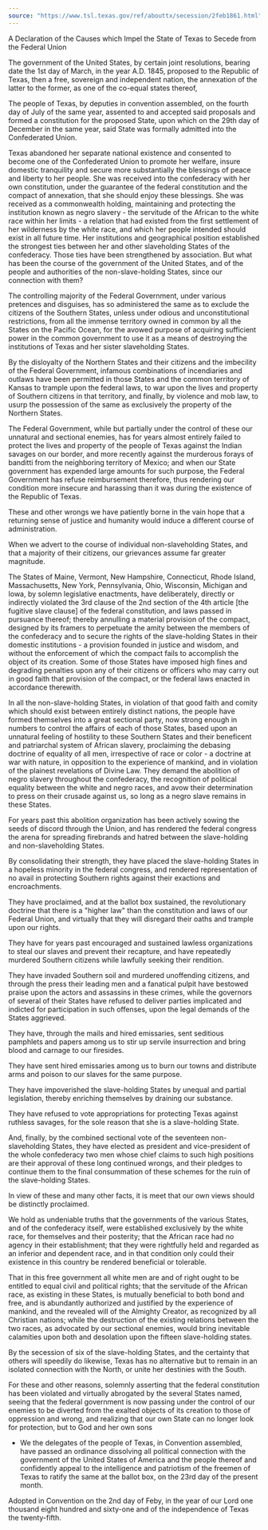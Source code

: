 ```yaml
---
source: "https://www.tsl.texas.gov/ref/abouttx/secession/2feb1861.html"
---
```


A Declaration of the Causes which Impel the State of Texas to Secede from the Federal Union

The government of the United States, by certain joint resolutions, bearing date the 1st day of March, in the year A.D. 1845, proposed to the Republic of Texas, then a free, sovereign and independent nation, the annexation of the latter to the former, as one of the co-equal states thereof, 

The people of Texas, by deputies in convention assembled, on the fourth day of July of the same year, assented to and accepted said proposals and formed a constitution for the proposed State, upon which on the 29th day of December in the same year, said State was formally admitted into the Confederated Union. 

Texas abandoned her separate national existence and consented to become one of the Confederated Union to promote her welfare, insure domestic tranquility and secure more substantially the blessings of peace and liberty to her people. She was received into the confederacy with her own constitution, under the guarantee of the federal constitution and the compact of annexation, that she should enjoy these blessings. She was received as a commonwealth holding, maintaining and protecting the institution known as negro slavery - the servitude of the African to the white race within her limits - a relation that had existed from the first settlement of her wilderness by the white race, and which her people intended should exist in all future time. Her institutions and geographical position established the strongest ties between her and other slaveholding States of the confederacy. Those ties have been strengthened by association. But what has been the course of the government of the United States, and of the people and authorities of the non-slave-holding States, since our connection with them? 

The controlling majority of the Federal Government, under various pretences and disguises, has so administered the same as to exclude the citizens of the Southern States, unless under odious and unconstitutional restrictions, from all the immense territory owned in common by all the States on the Pacific Ocean, for the avowed purpose of acquiring sufficient power in the common government to use it as a means of destroying the institutions of Texas and her sister slaveholding States. 

By the disloyalty of the Northern States and their citizens and the imbecility of the Federal Government, infamous combinations of incendiaries and outlaws have been permitted in those States and the common territory of Kansas to trample upon the federal laws, to war upon the lives and property of Southern citizens in that territory, and finally, by violence and mob law, to usurp the possession of the same as exclusively the property of the Northern States. 

The Federal Government, while but partially under the control of these our unnatural and sectional enemies, has for years almost entirely failed to protect the lives and property of the people of Texas against the Indian savages on our border, and more recently against the murderous forays of banditti from the neighboring territory of Mexico; and when our State government has expended large amounts for such purpose, the Federal Government has refuse reimbursement therefore, thus rendering our condition more insecure and harassing than it was during the existence of the Republic of Texas. 

These and other wrongs we have patiently borne in the vain hope that a returning sense of justice and humanity would induce a different course of administration. 

When we advert to the course of individual non-slaveholding States, and that a majority of their citizens, our grievances assume far greater magnitude. 

The States of Maine, Vermont, New Hampshire, Connecticut, Rhode Island, Massachusetts, New York, Pennsylvania, Ohio, Wisconsin, Michigan and Iowa, by solemn legislative enactments, have deliberately, directly or indirectly violated the 3rd clause of the 2nd section of the 4th article [the fugitive slave clause] of the federal constitution, and laws passed in pursuance thereof; thereby annulling a material provision of the compact, designed by its framers to perpetuate the amity between the members of the confederacy and to secure the rights of the slave-holding States in their domestic institutions - a provision founded in justice and wisdom, and without the enforcement of which the compact fails to accomplish the object of its creation. Some of those States have imposed high fines and degrading penalties upon any of their citizens or officers who may carry out in good faith that provision of the compact, or the federal laws enacted in accordance therewith. 

In all the non-slave-holding States, in violation of that good faith and comity which should exist between entirely distinct nations, the people have formed themselves into a great sectional party, now strong enough in numbers to control the affairs of each of those States, based upon an unnatural feeling of hostility to these Southern States and their beneficent and patriarchal system of African slavery, proclaiming the debasing doctrine of equality of all men, irrespective of race or color - a doctrine at war with nature, in opposition to the experience of mankind, and in violation of the plainest revelations of Divine Law. They demand the abolition of negro slavery throughout the confederacy, the recognition of political equality between the white and negro races, and avow their determination to press on their crusade against us, so long as a negro slave remains in these States. 

For years past this abolition organization has been actively sowing the seeds of discord through the Union, and has rendered the federal congress the arena for spreading firebrands and hatred between the slave-holding and non-slaveholding States. 

By consolidating their strength, they have placed the slave-holding States in a hopeless minority in the federal congress, and rendered representation of no avail in protecting Southern rights against their exactions and encroachments. 

They have proclaimed, and at the ballot box sustained, the revolutionary doctrine that there is a "higher law" than the constitution and laws of our Federal Union, and virtually that they will disregard their oaths and trample upon our rights. 

They have for years past encouraged and sustained lawless organizations to steal our slaves and prevent their recapture, and have repeatedly murdered Southern citizens while lawfully seeking their rendition. 

They have invaded Southern soil and murdered unoffending citizens, and through the press their leading men and a fanatical pulpit have bestowed praise upon the actors and assassins in these crimes, while the governors of several of their States have refused to deliver parties implicated and indicted for participation in such offenses, upon the legal demands of the States aggrieved. 

They have, through the mails and hired emissaries, sent seditious pamphlets and papers among us to stir up servile insurrection and bring blood and carnage to our firesides. 

They have sent hired emissaries among us to burn our towns and distribute arms and poison to our slaves for the same purpose. 

They have impoverished the slave-holding States by unequal and partial legislation, thereby enriching themselves by draining our substance. 

They have refused to vote appropriations for protecting Texas against ruthless savages, for the sole reason that she is a slave-holding State. 

And, finally, by the combined sectional vote of the seventeen non-slaveholding States, they have elected as president and vice-president of the whole confederacy two men whose chief claims to such high positions are their approval of these long continued wrongs, and their pledges to continue them to the final consummation of these schemes for the ruin of the slave-holding States. 

In view of these and many other facts, it is meet that our own views should be distinctly proclaimed. 

We hold as undeniable truths that the governments of the various States, and of the confederacy itself, were established exclusively by the white race, for themselves and their posterity; that the African race had no agency in their establishment; that they were rightfully held and regarded as an inferior and dependent race, and in that condition only could their existence in this country be rendered beneficial or tolerable. 

That in this free government all white men are and of right ought to be entitled to equal civil and political rights; that the servitude of the African race, as existing in these States, is mutually beneficial to both bond and free, and is abundantly authorized and justified by the experience of mankind, and the revealed will of the Almighty Creator, as recognized by all Christian nations; while the destruction of the existing relations between the two races, as advocated by our sectional enemies, would bring inevitable calamities upon both and desolation upon the fifteen slave-holding states. 

By the secession of six of the slave-holding States, and the certainty that others will speedily do likewise, Texas has no alternative but to remain in an isolated connection with the North, or unite her destinies with the South. 

For these and other reasons, solemnly asserting that the federal constitution has been violated and virtually abrogated by the several States named, seeing that the federal government is now passing under the control of our enemies to be diverted from the exalted objects of its creation to those of oppression and wrong, and realizing that our own State can no longer look for protection, but to God and her own sons

- We the delegates of the people of Texas, in Convention assembled, have passed an ordinance dissolving all political connection with the government of the United States of America and the people thereof and confidently appeal to the intelligence and patriotism of the freemen of Texas to ratify the same at the ballot box, on the 23rd day of the present month. 

Adopted in Convention on the 2nd day of Feby, in the year of our Lord one thousand eight hundred and sixty-one and of the independence of Texas the twenty-fifth.
